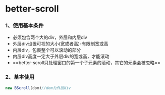 # better-scroll

### 1、使用基本条件

+ 必须包含两个大的div，外层和内层div
+ 外层div设置可视的大小(宽或者高)-有限制宽或高
+ 内层div，包裹整个可以滚动的部分
+ 内层div高度一定大于外层div的宽或高，才能滚动
+ ==better-scroll只处理窗口的第一个子元素的滚动，其它的元素会被忽略==

### 2、基本使用

```js
new BScroll(dom)//dom为外层div
```

